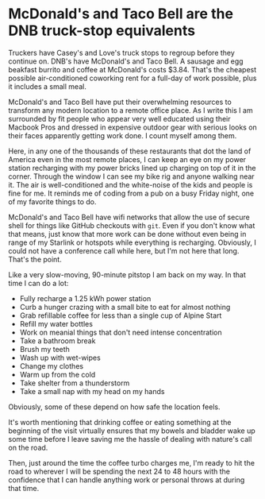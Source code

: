 # McDonald's and Taco Bell are the DNB truck-stop equivalents

Truckers have Casey's and Love's truck stops to regroup before they continue on. DNB's have McDonald's and Taco Bell. A sausage and egg beakfast burrito and coffee at McDonald's costs $3.84. That's the cheapest possible air-conditioned coworking rent for a full-day of work possible, plus it includes a small meal.

McDonald's and Taco Bell have put their overwhelming resources to transform any modern location to a remote office place. As I write this I am surrounded by fit people who appear very well educated using their Macbook Pros and dressed in expensive outdoor gear with serious looks on their faces apparently getting work done. I count myself among them.

Here, in any one of the thousands of these restaurants that dot the land of America even in the most remote places, I can keep an eye on my power station recharging with my power bricks lined up charging on top of it in the corner. Through the window I can see my bike rig and anyone walking near it. The air is well-conditioned and the white-noise of the kids and people is fine for me. It reminds me of coding from a pub on a busy Friday night, one of my favorite things to do. 

McDonald's and Taco Bell have wifi networks that allow the use of secure shell for things like GitHub checkouts with `git`. Even if you don't know what that means, just know that more work can be done without even being in range of my Starlink or hotspots while everything is recharging. Obviously, I could not have a conference call while here, but I'm not here that long. That's the point. 

Like a very slow-moving, 90-minute pitstop I am back on my way. In that time I can do a lot:

* Fully recharge a 1.25 kWh power station
* Curb a hunger crazing with a small bite to eat for almost nothing
* Grab refillable coffee for less than a single cup of Alpine Start
* Refill my water bottles
* Work on meanial things that don't need intense concentration
* Take a bathroom break
* Brush my teeth
* Wash up with wet-wipes 
* Change my clothes
* Warm up from the cold 
* Take shelter from a thunderstorm
* Take a small nap with my head on my hands

Obviously, some of these depend on how safe the location feels.

It's worth mentioning that drinking coffee or eating something at the beginning of the visit virtually ensures that my bowels and bladder wake up some time before I leave saving me the hassle of dealing with nature's call on the road.

Then, just around the time the coffee turbo charges me, I'm ready to hit the road to wherever I will be spending the next 24 to 48 hours with the confidence that I can handle anything work or personal throws at during that time.
